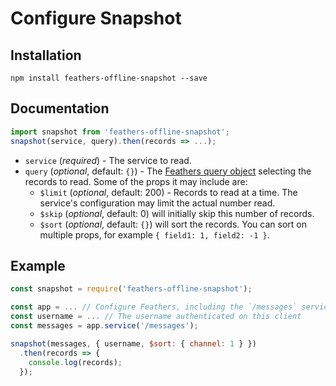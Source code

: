# Configure Snapshot

## Installation

```
npm install feathers-offline-snapshot --save
```

## Documentation

```javascript
import snapshot from 'feathers-offline-snapshot';
snapshot(service, query).then(records => ...);
```

- `service` (*required*) - The service to read.
- `query` (*optional*, default: `{}`) - The
[Feathers query object](https://docs.feathersjs.com/api/databases/querying.html)
selecting the records to read.
Some of the props it may include are:
    - `$limit` (*optional*, default: 200) - Records to read at a time.
    The service's configuration may limit the actual number read.
    - `$skip` (*optional*, default: 0) will initially skip this number of records.
    - `$sort` (*optional*, default: `{}`) will sort the records.
    You can sort on multiple props, for example `{ field1: 1, field2: -1 }`.


## Example

```js
const snapshot = require('feathers-offline-snapshot');

const app = ... // Configure Feathers, including the `/messages` service.
const username = ... // The username authenticated on this client
const messages = app.service('/messages');

snapshot(messages, { username, $sort: { channel: 1 } })
  .then(records => {
    console.log(records);
  });
```
